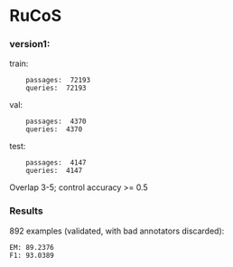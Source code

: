 # RuCoS

### version1:

train: 
```
	passages:  72193
	queries:  72193
```

val: 

```
	passages:  4370
	queries:  4370
```

test: 
```
	passages:  4147
	queries:  4147
```

Overlap 3-5; control accuracy >= 0.5

### Results

892 examples (validated, with bad annotators discarded):

```
EM: 89.2376
F1: 93.0389
```